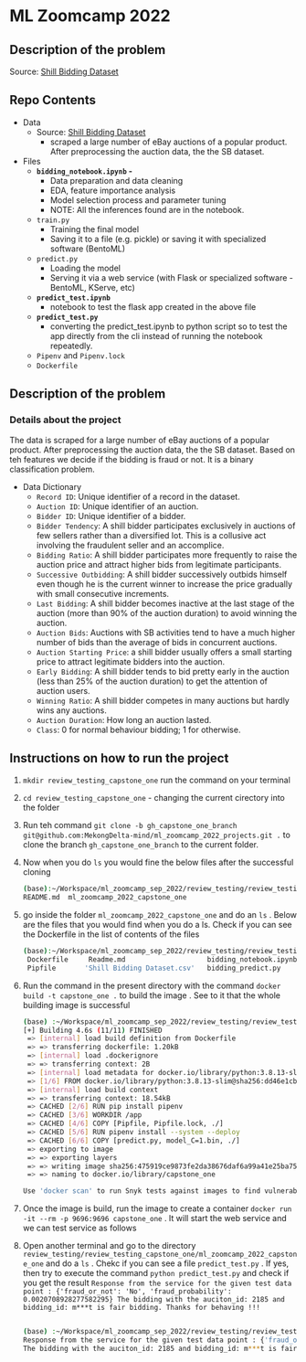 # ML Zoomcamp 2022

## Description of the problem

 

Source: [Shill Bidding Dataset](https://archive.ics.uci.edu/ml/datasets/Shill+Bidding+Dataset)

## Repo Contents
        
- Data
    - Source: [Shill Bidding Dataset](https://archive.ics.uci.edu/ml/datasets/Shill+Bidding+Dataset)
        - scraped a large number of eBay auctions of a popular product. After preprocessing the auction data, the the SB dataset.
- Files
    - **`bidding_notebook.ipynb` -**
        - Data preparation and data cleaning
        - EDA, feature importance analysis
        - Model selection process and parameter tuning
        - NOTE: All the inferences found are in the notebook.
    - `train.py`
        - Training the final model
        - Saving it to a file (e.g. pickle) or saving it with specialized software (BentoML)
    - `predict.py`
        - Loading the model
        - Serving it via a web service (with Flask or specialized software - BentoML, KServe, etc)
    - **`predict_test.ipynb`**
        - notebook to test the flask app created in the above file
    - **`predict_test.py`**
        - converting the predict_test.ipynb to python script so to test the app directly from the cli instead of running the notebook repeatedly.
    - `Pipenv` and `Pipenv.lock`
    - `Dockerfile`

## Description of the problem

### Details about the project

The data is scraped for a large number of eBay auctions of a popular product. After preprocessing the auction data, the the SB dataset. Based on teh features we decide if the bidding is fraud or not. It is a binary classification problem.

- Data Dictionary
    - `Record ID`: Unique identifier of a record in the dataset.
    - `Auction ID`: Unique identifier of an auction.
    - `Bidder ID`: Unique identifier of a bidder.
    - `Bidder Tendency`: A shill bidder participates exclusively in auctions of few sellers rather than a diversified lot. This is a collusive act involving the fraudulent seller and an accomplice.
    - `Bidding Ratio`: A shill bidder participates more frequently to raise the auction price and attract higher bids from legitimate participants.
    - `Successive Outbidding`: A shill bidder successively outbids himself even though he is the current winner to increase the price gradually with small consecutive increments.
    - `Last Bidding`: A shill bidder becomes inactive at the last stage of the auction (more than 90\% of the auction duration) to avoid winning the auction.
    - `Auction Bids`: Auctions with SB activities tend to have a much higher number of bids than the average of bids in concurrent auctions.
    - `Auction Starting Price`: a shill bidder usually offers a small starting price to attract legitimate bidders into the auction.
    - `Early Bidding`: A shill bidder tends to bid pretty early in the auction (less than 25\% of the auction duration) to get the attention of auction users.
    - `Winning Ratio`: A shill bidder competes in many auctions but hardly wins any auctions.
    - `Auction Duration`: How long an auction lasted.
    - `Class`: 0 for normal behaviour bidding; 1 for otherwise.

## Instructions on how to run the project

1. `mkdir review_testing_capstone_one` run the command on your terminal
2. `cd review_testing_capstone_one` - changing the current cirectory into the folder
3. Run teh command `git clone -b gh_capstone_one_branch git@github.com:MekongDelta-mind/ml_zoomcamp_2022_projects.git .` to clone the branch `gh_capstone_one_branch`  to the current folder.
4. Now when you do `ls` you would fine the below files after the successful cloning

    ```bash
    (base):~/Workspace/ml_zoomcamp_sep_2022/review_testing/review_testing_capstone_one$ ls
    README.md  ml_zoomcamp_2022_capstone_one
    ```

5. go inside the folder `ml_zoomcamp_2022_capstone_one` and do an `ls` . Below are the files that you would find when you do a ls. Check if you can see the Dockerfile in the list of contents of the files

    ```bash
    (base):~/Workspace/ml_zoomcamp_sep_2022/review_testing/review_testing_capstone_one/ml_zoomcamp_2022_capstone_one$ ls
     Dockerfile     Readme.md                    bidding_notebook.ipynb  'model_C=1.bin'       predict_test.py
     Pipfile       'Shill Bidding Dataset.csv'   bidding_predict.py       predict.py
    ```

6. Run the command in the present directory with the command `docker build -t capstone_one .` to build the image . See to it that the whole building image is successful

    ```bash
    (base) :~/Workspace/ml_zoomcamp_sep_2022/review_testing/review_testing_capstone_one/ml_zoomcamp_2022_capstone_one$ docker build -t capstone_one .
    [+] Building 4.6s (11/11) FINISHED
     => [internal] load build definition from Dockerfile                                                                                       0.1s
     => => transferring dockerfile: 1.20kB                                                                                                     0.0s
     => [internal] load .dockerignore                                                                                                          0.0s
     => => transferring context: 2B                                                                                                            0.0s
     => [internal] load metadata for docker.io/library/python:3.8.13-slim                                                                      4.4s
     => [1/6] FROM docker.io/library/python:3.8.13-slim@sha256:dd46e1cb12432c17040638acb05508c35dc828db04f4f33c692d3894b7bc76cf                0.0s
     => [internal] load build context                                                                                                          0.0s
     => => transferring context: 18.54kB                                                                                                       0.0s
     => CACHED [2/6] RUN pip install pipenv                                                                                                    0.0s
     => CACHED [3/6] WORKDIR /app                                                                                                              0.0s
     => CACHED [4/6] COPY [Pipfile, Pipfile.lock, ./]                                                                                          0.0s
     => CACHED [5/6] RUN pipenv install --system --deploy                                                                                      0.0s
     => CACHED [6/6] COPY [predict.py, model_C=1.bin, ./]                                                                                      0.0s
     => exporting to image                                                                                                                     0.0s
     => => exporting layers                                                                                                                    0.0s
     => => writing image sha256:475919ce9873fe2da38676daf6a99a41e25ba759c242700a55021211346c5012                                               0.0s
     => => naming to docker.io/library/capstone_one                                                                                            0.0s

    Use 'docker scan' to run Snyk tests against images to find vulnerabilities and learn how to fix them
    ```

7. Once the image is build, run the image to create a container `docker run -it --rm -p 9696:9696 capstone_one` . It will start the web service and we can test service as follows
8. Open another terminal and go to the directory `review_testing/review_testing_capstone_one/ml_zoomcamp_2022_capstone_one` and do a `ls` . Chekc if you can see a file `predict_test.py` . If yes, then try to execute the command `python predict_test.py` and check if you get the result `Response from the service for the given test data point : {'fraud_or_not': 'No', 'fraud_probability': 0.0020708928277582295}
The bidding with the auciton_id: 2185 and bidding_id: m***t is fair bidding. Thanks for behaving !!!`

    ```bash

    (base) :~/Workspace/ml_zoomcamp_sep_2022/review_testing/review_testing_capstone_one/ml_zoomcamp_2022_capstone_one$ python predict_test.py
    Response from the service for the given test data point : {'fraud_or_not': 'No', 'fraud_probability': 0.0020708928277582295}
    The bidding with the auciton_id: 2185 and bidding_id: m***t is fair bidding. Thanks for behaving !!!
    ```
